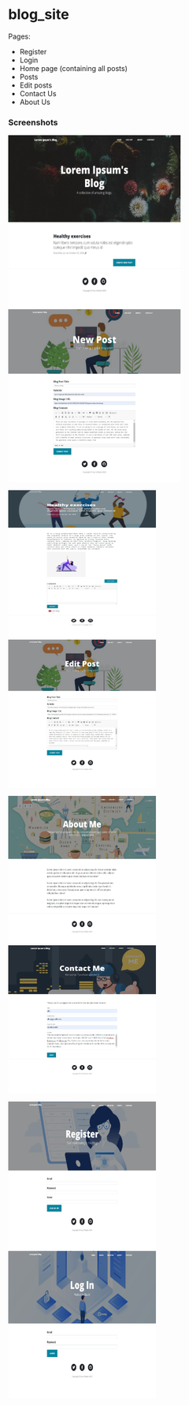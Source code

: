 # blog_site

Pages:
- Register
- Login
- Home page (containing all posts)
- Posts
- Edit posts
- Contact Us
- About Us


<h3>Screenshots</h3>


  <img src="https://github.com/vedanti06/blog_site/blob/master/screenshots/screenshot1.png" width="350" height="350">    <img src="https://github.com/vedanti06/blog_site/blob/master/screenshots/screenshot2.png" width="350" height="350">
  

  
  <img src="https://github.com/vedanti06/blog_site/blob/master/screenshots/screenshot3.png" width="300" height="300">    <img src="https://github.com/vedanti06/blog_site/blob/master/screenshots/screenshot4.png" width="300" height="300">
  
  
  <img src="https://github.com/vedanti06/blog_site/blob/master/screenshots/screenshot5.png" width="300" height="300">     <img src="https://github.com/vedanti06/blog_site/blob/master/screenshots/screenshot6.png" width="300" height="300">
  
  
  <img src="https://github.com/vedanti06/blog_site/blob/master/screenshots/screenshot7.png" width="300" height="300">     <img src="https://github.com/vedanti06/blog_site/blob/master/screenshots/screenshot8.png" width="300" height="300">
  

 
